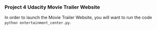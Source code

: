 ### Project 4 Udacity Movie Trailer Website

In order to launch the Movie Trailer Website, you will want to run the code `python entertainment_center.py`.  
